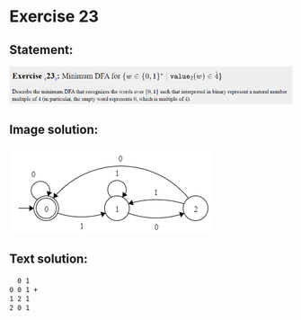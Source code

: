 # Exercise 23

## Statement:
![Statement](https://github.com/AdriCri22/Teoria-Computacion-TC-FIB/blob/main/DFA/23/Statement_23.png)

## Image solution:
![Solution](https://github.com/AdriCri22/Teoria-Computacion-TC-FIB/blob/main/DFA/23/Image_sol_23.png)

## Text solution:
      0 1
    0 0 1 +
    1 2 1
    2 0 1
